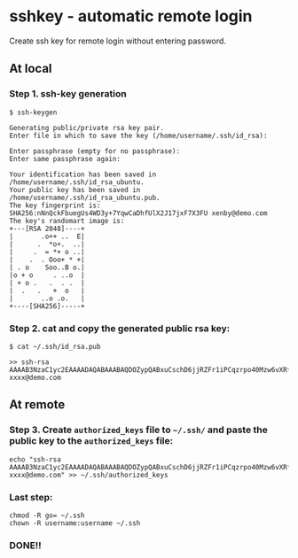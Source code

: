 # sshkey - automatic remote login
Create ssh key for remote login without entering password.

## At local 
### Step 1. ssh-key generation 
```
$ ssh-keygen

Generating public/private rsa key pair.
Enter file in which to save the key (/home/username/.ssh/id_rsa):

Enter passphrase (empty for no passphrase):
Enter same passphrase again:

Your identification has been saved in /home/username/.ssh/id_rsa_ubuntu.
Your public key has been saved in /home/username/.ssh/id_rsa_ubuntu.pub.
The key fingerprint is:
SHA256:nNnQckFbuegUs4WD3y+7YqwCaDhfUlX2J17jxF7X3FU xenby@demo.com
The key's randomart image is:
+---[RSA 2048]----+
|       .o++ ..  E|
|      .  *o+.  ..|
|     .  = *+ o ..|
|    .  . Ooo+ * +|
| . o    Soo..B o.|
|o + o     . ..o  |
| + o .   .  . .  |
|  .   .   +  o   |
|       ..o .o.   |
+----[SHA256]-----+
```

### Step 2. cat and copy the generated public rsa key:
```
$ cat ~/.ssh/id_rsa.pub 

>> ssh-rsa AAAAB3NzaC1yc2EAAAADAQABAAABAQDOZypQABxuCschD6jjRZFr1iPCqzrpo40Mzw6vXRfPlFwF9QJhLm3YYdtnpVekj9e1Y4kUduM924PAiLgfRw/6AJ1ueDR1BEDLeH8gAV1Cc90oPUvitYItPN8F1HrqiT37GZ3wKWKIFw70NL8Hs6BL61F+LgFmfXQDRyp7IIcyK9rmk24yqLSue/DiSbA0y85E4uvV7ekZD2NXeA9AnKHFe/cy614SQv2NNQCwi2ZRuP25du9xGVv0QvCwrZ4ANJky9V7xlO4dFFHqcNXUPQUm8EeRxySVCdTbenqiEQ3flLVBCCCxvnc7ApHlLNc/CZSpcft96xfGB3qOCrRvjb2/ xxxx@demo.com
```

## At remote
### Step 3. Create `authorized_keys` file to `~/.ssh/` and paste the public key to the `authorized_keys` file:
```
echo "ssh-rsa AAAAB3NzaC1yc2EAAAADAQABAAABAQDOZypQABxuCschD6jjRZFr1iPCqzrpo40Mzw6vXRfPlFwF9QJhLm3YYdtnpVekj9e1Y4kUduM924PAiLgfRw/6AJ1ueDR1BEDLeH8gAV1Cc90oPUvitYItPN8F1HrqiT37GZ3wKWKIFw70NL8Hs6BL61F+LgFmfXQDRyp7IIcyK9rmk24yqLSue/DiSbA0y85E4uvV7ekZD2NXeA9AnKHFe/cy614SQv2NNQCwi2ZRuP25du9xGVv0QvCwrZ4ANJky9V7xlO4dFFHqcNXUPQUm8EeRxySVCdTbenqiEQ3flLVBCCCxvnc7ApHlLNc/CZSpcft96xfGB3qOCrRvjb2/ xxxx@demo.com" >> ~/.ssh/authorized_keys
```

### Last step:
```
chmod -R go= ~/.ssh
chown -R username:username ~/.ssh
```

### DONE!!







